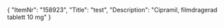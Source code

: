 {
  "ItemNr": "158923",
  "Title": "test",
  "Description": "Cipramil, filmdragerad tablett 10 mg"
}